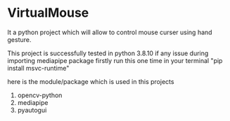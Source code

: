 # VirtualMouse
It a python project which will allow to control mouse curser using hand gesture.
<br>

This project is successfully tested in python 3.8.10
if any issue during importing mediapipe package firstly run this one time in your terminal
"pip install msvc-runtime"

here is the module/package which is used in this projects
1. opencv-python
2. mediapipe
3. pyautogui